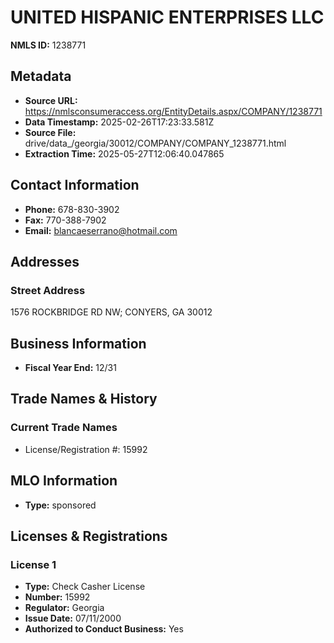 # UNITED HISPANIC ENTERPRISES LLC

**NMLS ID:** 1238771

## Metadata
- **Source URL:** https://nmlsconsumeraccess.org/EntityDetails.aspx/COMPANY/1238771
- **Data Timestamp:** 2025-02-26T17:23:33.581Z
- **Source File:** drive/data_/georgia/30012/COMPANY/COMPANY_1238771.html
- **Extraction Time:** 2025-05-27T12:06:40.047865

## Contact Information
- **Phone:** 678-830-3902
- **Fax:** 770-388-7902
- **Email:** blancaeserrano@hotmail.com

## Addresses
### Street Address
1576 ROCKBRIDGE RD NW; CONYERS, GA 30012

## Business Information
- **Fiscal Year End:** 12/31

## Trade Names & History
### Current Trade Names
- License/Registration #: 15992

## MLO Information
- **Type:** sponsored

## Licenses & Registrations

### License 1
- **Type:** Check Casher License
- **Number:** 15992
- **Regulator:** Georgia
- **Issue Date:** 07/11/2000
- **Authorized to Conduct Business:** Yes
